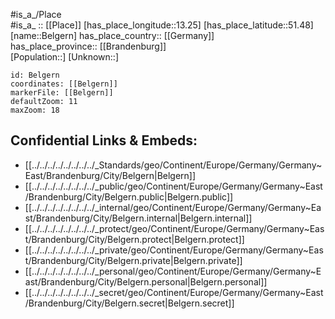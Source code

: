 ﻿---
location: [51.48,13.25] 
mapzoom: [7,12] 
mapmarker: city 
type: City
tags:
- geo/City


SpocWebEntityId: 29082
isDeleted: false
confidential: public

---
#is_a_/Place  
#is_a_ :: [[Place]] 
[has_place_longitude::13.25] 
[has_place_latitude::51.48] 
[name::Belgern] 
has_place_country:: [[Germany]]  
has_place_province:: [[Brandenburg]]  
[Population::] 
[Unknown::] 


```leaflet
id: Belgern
coordinates: [[Belgern]] 
markerFile: [[Belgern]] 
defaultZoom: 11 
maxZoom: 18
```


## Confidential Links & Embeds: 
- [[../../../../../../../../_Standards/geo/Continent/Europe/Germany/Germany~East/Brandenburg/City/Belgern|Belgern]] 
- [[../../../../../../../../_public/geo/Continent/Europe/Germany/Germany~East/Brandenburg/City/Belgern.public|Belgern.public]] 
- [[../../../../../../../../_internal/geo/Continent/Europe/Germany/Germany~East/Brandenburg/City/Belgern.internal|Belgern.internal]] 
- [[../../../../../../../../_protect/geo/Continent/Europe/Germany/Germany~East/Brandenburg/City/Belgern.protect|Belgern.protect]] 
- [[../../../../../../../../_private/geo/Continent/Europe/Germany/Germany~East/Brandenburg/City/Belgern.private|Belgern.private]] 
- [[../../../../../../../../_personal/geo/Continent/Europe/Germany/Germany~East/Brandenburg/City/Belgern.personal|Belgern.personal]] 
- [[../../../../../../../../_secret/geo/Continent/Europe/Germany/Germany~East/Brandenburg/City/Belgern.secret|Belgern.secret]] 
